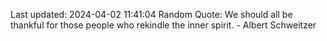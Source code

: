Last updated: 2024-04-02 11:41:04
Random Quote: We should all be thankful for those people who rekindle the inner spirit. - Albert Schweitzer